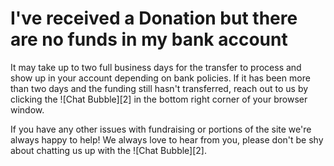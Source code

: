 # I've received a Donation but there are no funds in my bank account #
It may take up to two full business days for the transfer
to process and show up in your account depending on bank policies. If it has 
been more than two days and the funding still hasn't transferred, 
reach out to us by clicking the ![Chat Bubble][2] in the bottom right corner 
of your browser window.

If you have any other issues with fundraising or portions of the site
we're always happy to help! We always love to hear from you, please 
don't be shy about chatting us up with the ![Chat Bubble][2].


[1]: https://s3.amazonaws.com/sagebrew/long_term_static/help/chat_bubble.png